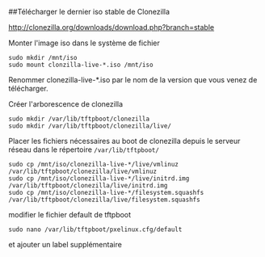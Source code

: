 ##Télécharger le dernier iso stable de Clonezilla

http://clonezilla.org/downloads/download.php?branch=stable

Monter l'image iso dans le système de fichier

```
sudo mkdir /mnt/iso
sudo mount clonzilla-live-*.iso /mnt/iso
```

Renommer clonezilla-live-*.iso par le nom de la version que vous venez de télécharger.  

Créer l'arborescence de clonezilla

```
sudo mkdir /var/lib/tftpboot/clonezilla
sudo mkdir /var/lib/tftpboot/clonezilla/live/
```


Placer les fichiers nécessaires au boot de clonezilla depuis le serveur réseau dans le répertoire `/var/lib/tftpboot/`

```
sudo cp /mnt/iso/clonezilla-live-*/live/vmlinuz /var/lib/tftpboot/clonezilla/live/vmlinuz
sudo cp /mnt/iso/clonezilla-live-*/live/initrd.img /var/lib/tftpboot/clonezilla/live/initrd.img
sudo cp /mnt/iso/clonezilla-live-*/filesystem.squashfs /var/lib/tftpboot/clonezilla/live/filesystem.squashfs
```

modifier le fichier default de tftpboot

```
sudo nano /var/lib/tftpboot/pxelinux.cfg/default 
```

et ajouter un label supplémentaire


